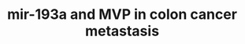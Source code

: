 ---
annotations:
- id: PW:0001551
  parent: regulatory pathway
  type: Pathway Ontology
  value: altered cell cycle pathway
- id: DOID:219
  parent: disease of cellular proliferation
  type: Disease Ontology
  value: colon cancer
- id: PW:0000808
  parent: regulatory pathway
  type: Pathway Ontology
  value: microRNA pathway
- id: PW:0000605
  parent: disease pathway
  type: Pathway Ontology
  value: cancer pathway
authors:
- Khanspers
- AlexanderPico
- Fehrhart
description: Proposed model for the mechanism of colon cancer metastasis to the liver
  involves exporting miR-193a via exosomes sorted by major vault protein (MVP).  In
  pre-metastatic cells miR-193a suppresses mouse colon cancer progression by directly
  targeting Caprin1, which is known to positively regulate the cell cycle and cell
  proliferation. Higher levels of miR-193a in tumor cells causes of cell cycle G1
  arrest and cell proliferation repression  through reduction of Caprin1 expression.
  In metatstatic cells, increased levels of MVP leads to MVP-mediated selective sorting
  of tumor suppressor miRNA into exosomes, which promotes tumor progression.
last-edited: 2019-11-29
organisms:
- Mus musculus
redirect_from:
- /index.php/Pathway:WP3979
- /instance/WP3979
- /instance/WP3979_r108126
revision: r108126
schema-jsonld:
- '@context': https://schema.org/
  '@id': https://wikipathways.github.io/pathways/WP3979.html
  '@type': Dataset
  creator:
    '@type': Organization
    name: WikiPathways
  description: Proposed model for the mechanism of colon cancer metastasis to the
    liver involves exporting miR-193a via exosomes sorted by major vault protein (MVP).  In
    pre-metastatic cells miR-193a suppresses mouse colon cancer progression by directly
    targeting Caprin1, which is known to positively regulate the cell cycle and cell
    proliferation. Higher levels of miR-193a in tumor cells causes of cell cycle G1
    arrest and cell proliferation repression  through reduction of Caprin1 expression.
    In metatstatic cells, increased levels of MVP leads to MVP-mediated selective
    sorting of tumor suppressor miRNA into exosomes, which promotes tumor progression.
  keywords:
  - Caprin1
  - Ccnd1
  - Ccnd2
  - G3bp1
  - Mvp
  - Myc
  license: CC0
  name: mir-193a and MVP in colon cancer metastasis
seo: CreativeWork
title: mir-193a and MVP in colon cancer metastasis
wpid: WP3979
---